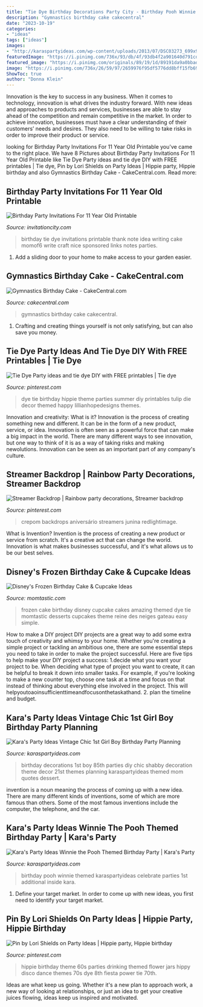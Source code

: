 ```yaml
---
title: "Tie Dye Birthday Decorations Party City - Birthday Pooh Winnie Themed Karaspartyideas Celebrate Parties 1st Additional Inside Kara"
description: "Gymnastics birthday cake cakecentral"
date: "2023-10-19"
categories:
- "ideas"
tags: ["ideas"]
images:
- "http://karaspartyideas.com/wp-content/uploads/2013/07/DSC03273_699x9331.jpg"
featuredImage: "https://i.pinimg.com/736x/93/db/4f/93db4f2a901640d791cd7b24a5016da6.jpg"
featured_image: "https://i.pinimg.com/originals/89/19/1d/89191da9a0bbad284a652a10883eefca.jpg"
image: "https://i.pinimg.com/736x/26/59/97/2659976f95df5776dd8bff15fb691085--tie-die-party-tie-dye-party-theme.jpg"
ShowToc: true
author: "Donna Klein"
---
```



Innovation is the key to success in any business. When it comes to technology, innovation is what drives the industry forward. With new ideas and approaches to products and services, businesses are able to stay ahead of the competition and remain competitive in the market. In order to achieve innovation, businesses must have a clear understanding of their customers’ needs and desires. They also need to be willing to take risks in order to improve their product or service.

	

		
looking for Birthday Party Invitations For 11 Year Old Printable you've came to the right place. We have 8 Pictures about Birthday Party Invitations For 11 Year Old Printable like Tie Dye Party ideas and tie dye DIY with FREE printables | Tie dye, Pin by Lori Shields on Party Ideas | Hippie party, Hippie birthday and also Gymnastics Birthday Cake - CakeCentral.com. Read more:
		
    
## Birthday Party Invitations For 11 Year Old Printable

<img loading=lazy src="https://www.invitationcity.com/wp-content/uploads/2014/12/birthday_party_invitations_for_11_year_old_printable.jpg" onerror="this.onerror=null;this.src='https://tse3.mm.bing.net/th?id=OIP.AFY2V3CUrv73JSaeGdgpJwHaFr&amp;pid=15.1';" alt="Birthday Party Invitations For 11 Year Old Printable">

_Source: invitationcity.com_

>birthday tie dye invitations printable thank note idea writing cake momof6 write craft nice sponsored links notes parties. 

	

1. Add a sliding door to your home to make access to your garden easier.

    
## Gymnastics Birthday Cake - CakeCentral.com

<img loading=lazy src="https://cdn001.cakecentral.com/gallery/2015/03/900_771891SN9u_gymnastics-birthday-cake.jpg" onerror="this.onerror=null;this.src='https://tse2.mm.bing.net/th?id=OIP.Q0kiLuCInCI90VYjptQpcAHaFj&amp;pid=15.1';" alt="Gymnastics Birthday Cake - CakeCentral.com">

_Source: cakecentral.com_

>gymnastics birthday cake cakecentral. 

	

1. Crafting and creating things yourself is not only satisfying, but can also save you money.

    
## Tie Dye Party Ideas And Tie Dye DIY With FREE Printables | Tie Dye

<img loading=lazy src="https://i.pinimg.com/736x/26/59/97/2659976f95df5776dd8bff15fb691085--tie-die-party-tie-dye-party-theme.jpg" onerror="this.onerror=null;this.src='https://tse3.mm.bing.net/th?id=OIP.612TCqPqBzMg_LLYzFHe6gCwFh&amp;pid=15.1';" alt="Tie Dye Party ideas and tie dye DIY with FREE printables | Tie dye">

_Source: pinterest.com_

>dye tie birthday hippie theme parties summer diy printables tulip die decor themed happy lillianhopedesigns themes. 

	

Innovation and creativity: What is it?
Innovation is the process of creating something new and different. It can be in the form of a new product, service, or idea. Innovation is often seen as a powerful force that can make a big impact in the world. There are many different ways to see innovation, but one way to think of it is as a way of taking risks and making newolutions. Innovation can be seen as an important part of any company's culture.

    
## Streamer Backdrop | Rainbow Party Decorations, Streamer Backdrop

<img loading=lazy src="https://i.pinimg.com/736x/93/db/4f/93db4f2a901640d791cd7b24a5016da6.jpg" onerror="this.onerror=null;this.src='https://tse3.mm.bing.net/th?id=OIP.sriSumci3UfiGNiaJ-9_2AHaLH&amp;pid=15.1';" alt="Streamer Backdrop | Rainbow party decorations, Streamer backdrop">

_Source: pinterest.com_

>crepom backdrops aniversário streamers junina redlightimage. 

	

What is Invention?
Invention is the process of creating a new product or service from scratch. It's a creative act that can change the world. Innovation is what makes businesses successful, and it's what allows us to be our best selves.

    
## Disney&#039;s Frozen Birthday Cake &amp; Cupcake Ideas

<img loading=lazy src="http://cdn3-www.momtastic.com/assets/uploads/2015/11/frozen-tie-dye-cake.jpg" onerror="this.onerror=null;this.src='https://tse2.mm.bing.net/th?id=OIP.4WSbxdgOLnMsNwFYol2_ogHaFj&amp;pid=15.1';" alt="Disney&#039;s Frozen Birthday Cake &amp; Cupcake Ideas">

_Source: momtastic.com_

>frozen cake birthday disney cupcake cakes amazing themed dye tie momtastic desserts cupcakes theme reine des neiges gateau easy simple. 

	

How to make a DIY project
DIY projects are a great way to add some extra touch of creativity and whimsy to your home. Whether you're creating a simple project or tackling an ambitious one, there are some essential steps you need to take in order to make the project successful. Here are five tips to help make your DIY project a success: 
1.decide what you want your project to be. When deciding what type of project you want to create, it can be helpful to break it down into smaller tasks. For example, if you're looking to make a new counter top, choose one task at a time and focus on that instead of thinking about everything else involved in the project. This will helpyoutoaoinsufficienttimeandfocusonthetaskathand. 
2. plan the timeline and budget.

    
## Kara&#039;s Party Ideas Vintage Chic 1st Girl Boy Birthday Party Planning

<img loading=lazy src="http://karaspartyideas.com/wp-content/uploads/2013/07/DSC03273_699x9331.jpg" onerror="this.onerror=null;this.src='https://tse1.mm.bing.net/th?id=OIP.RFRsA68ShKy4f2km6KTsmAHaJ4&amp;pid=15.1';" alt="Kara&#039;s Party Ideas Vintage Chic 1st Girl Boy Birthday Party Planning">

_Source: karaspartyideas.com_

>birthday decorations 1st boy 85th parties diy chic shabby decoration theme decor 21st themes planning karaspartyideas themed mom quotes dessert. 

	

invention is a noun meaning the process of coming up with a new idea. There are many different kinds of inventions, some of which are more famous than others. Some of the most famous inventions include the computer, the telephone, and the car.

    
## Kara&#039;s Party Ideas Winnie The Pooh Themed Birthday Party | Kara&#039;s Party

<img loading=lazy src="https://karaspartyideas.com/wp-content/uploads/2016/03/Winnie-the-Pooh-Themed-Birthday-Party-via-Karas-Party-Ideas-KarasPartyIdeas.com18.jpg" onerror="this.onerror=null;this.src='https://tse4.mm.bing.net/th?id=OIP.zZufi5SVTKMeCwdHn1duBAHaLH&amp;pid=15.1';" alt="Kara&#039;s Party Ideas Winnie the Pooh Themed Birthday Party | Kara&#039;s Party">

_Source: karaspartyideas.com_

>birthday pooh winnie themed karaspartyideas celebrate parties 1st additional inside kara. 

	

1. Define your target market. In order to come up with new ideas, you first need to identify your target market.

    
## Pin By Lori Shields On Party Ideas | Hippie Party, Hippie Birthday

<img loading=lazy src="https://i.pinimg.com/originals/89/19/1d/89191da9a0bbad284a652a10883eefca.jpg" onerror="this.onerror=null;this.src='https://tse3.mm.bing.net/th?id=OIP.-yVGDv_PB-8ukt0P5D6VcgHaHa&amp;pid=15.1';" alt="Pin by Lori Shields on Party Ideas | Hippie party, Hippie birthday">

_Source: pinterest.com_

>hippie birthday theme 60s parties drinking themed flower jars hippy disco dance themes 70s dye 8th fiesta power tie 70th. 

	

Ideas are what keep us going. Whether it's a new plan to approach work, a new way of looking at relationships, or just an idea to get your creative juices flowing, ideas keep us inspired and motivated.

